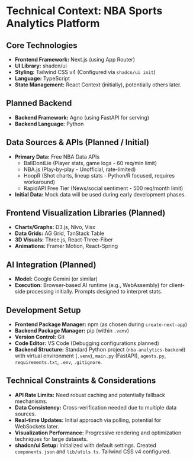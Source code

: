 # Technical Context: NBA Sports Analytics Platform

## Core Technologies

*   **Frontend Framework:** Next.js (using App Router)
*   **UI Library:** shadcn/ui
*   **Styling:** Tailwind CSS v4 (Configured via `shadcn/ui init`)
*   **Language:** TypeScript
*   **State Management:** React Context (initially), potentially others later.

## Planned Backend

*   **Backend Framework:** Agno (using FastAPI for serving)
*   **Backend Language:** Python

## Data Sources & APIs (Planned / Initial)

*   **Primary Data:** Free NBA Data APIs
    *   BallDontLie (Player stats, game logs - 60 req/min limit)
    *   NBA.js (Play-by-play - Unofficial, rate-limited)
    *   HoopR (Shot charts, lineup stats - Python/R focused, requires workaround)
    *   RapidAPI Free Tier (News/social sentiment - 500 req/month limit)
*   **Initial Data:** Mock data will be used during early development phases.

## Frontend Visualization Libraries (Planned)

*   **Charts/Graphs:** D3.js, Nivo, Visx
*   **Data Grids:** AG Grid, TanStack Table
*   **3D Visuals:** Three.js, React-Three-Fiber
*   **Animations:** Framer Motion, React-Spring

## AI Integration (Planned)

*   **Model:** Google Gemini (or similar)
*   **Execution:** Browser-based AI runtime (e.g., WebAssembly) for client-side processing initially. Prompts designed to interpret stats.

## Development Setup

*   **Frontend Package Manager:** npm (as chosen during `create-next-app`)
*   **Backend Package Manager:** pip (within `.venv`)
*   **Version Control:** Git
*   **Code Editor:** VS Code (Debugging configurations planned)
*   **Backend Structure:** Standard Python project (`nba-analytics-backend`) with virtual environment (`.venv`), `main.py` (FastAPI), `agents.py`, `requirements.txt`, `.env`, `.gitignore`.

## Technical Constraints & Considerations

*   **API Rate Limits:** Need robust caching and potentially fallback mechanisms.
*   **Data Consistency:** Cross-verification needed due to multiple data sources.
*   **Real-time Updates:** Initial approach via polling, potential for WebSockets later.
*   **Visualization Performance:** Progressive rendering and optimization techniques for large datasets.
*   **shadcn/ui Setup:** Initialized with default settings. Created `components.json` and `lib/utils.ts`. Tailwind CSS v4 configured.